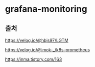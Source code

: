# grafana-monitoring

## 출처

https://velog.io/@hbjs97/LGTM

https://velog.io/@imok-_/k8s-prometheus

https://inma.tistory.com/163

